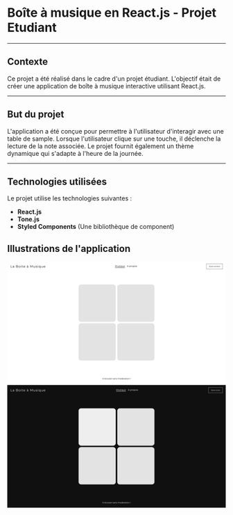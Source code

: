 # Boîte à musique en React.js - Projet Etudiant

---

## Contexte

Ce projet a été réalisé dans le cadre d'un projet étudiant. 
L'objectif était de créer une application de boîte à musique interactive utilisant React.js.

---

## But du projet

L'application a été conçue pour permettre à l'utilisateur d'interagir avec une table de sample. 
Lorsque l'utilisateur clique sur une touche, il déclenche la lecture de la note associée. 
Le projet fournit également un thème dynamique qui s'adapte à l'heure de la journée.

---

## Technologies utilisées

Le projet utilise les technologies suivantes :

- **React.js**
- **Tone.js**
- **Styled Components** (Une bibliothèque de component)

## Illustrations de l'application

![Image 1](images/home_page.png)
![Image 2](images/home_page_dark_mode.png)
